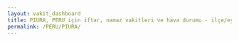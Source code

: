 ```yaml
---
layout: vakit_dashboard
title: PIURA, PERU için iftar, namaz vakitleri ve hava durumu - ilçe/eyalet seç
permalink: /PERU/PIURA/
---
```


<script type="text/javascript">
  var GLOBAL_COUNTRY = 'PERU';
  var GLOBAL_CITY = 'PIURA';
  var GLOBAL_STATE = '';
  var lat = 72;
  var lon = 21;
</script>
